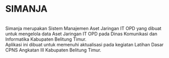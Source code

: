 <h1><b>SIMANJA</b></h1>
<br>
Simanja merupakan Sistem Manajemen Aset Jaringan IT OPD yang dibuat untuk mengelola data Aset Jaringan IT OPD pada Dinas Komunikasi dan Informatika 
Kabupaten Belitung Timur.
<br>
Aplikasi ini dibuat untuk memenuhi aktualisasi pada kegiatan Latihan Dasar CPNS Angkatan III Kabupaten Belitung Timur.
